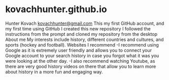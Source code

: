 # kovachhunter.github.io
Hunter Kovach kovachhunter@gmail.com
This my first GitHub account, and my first time using GitHub
I created this new repository
I followed the instructions from the prompt and cloned my repository from the desktop
About me
  My interests include history, different countries and cultures, and sports (hockey and football).
  Websites I recommend
      -I recommend using Google as it is extremely user friendly and allows you to connect your Google account to your search history in case you forgot what it was you were           looking at the other day.
      -I also recommend watching Youtube, as there are very good history videos on there that allow you to learn more about history in a more fun and engaging way. 
